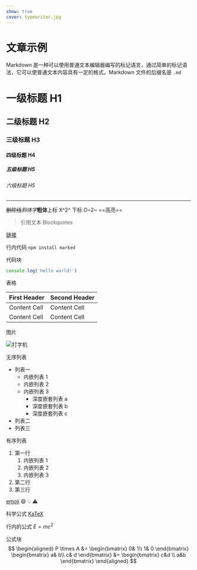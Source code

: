 ```yaml
---
show: true
cover: typewriter.jpg
---
```

# 文章示例

Markdown 是一种可以使用普通文本编辑器编写的标记语言，通过简单的标记语法，它可以使普通文本内容具有一定的格式。Markdown 文件的后缀名是 `.md`

# 一级标题 H1

## 二级标题 H2

### 三级标题 H3

#### 四级标题 H4

##### 五级标题 H5

###### 六级标题 H5

---

~~删除线~~*斜体字***粗体**上标 X^2^ 下标 O~2~ ==高亮==

> 引用文本 Blockquotes

[链接](https://benbinbin.github.io/)

行内代码 `npm install marked`

代码块　

```javascript
console.log('hello world!')
```

表格

| First Header  | Second Header |
| ------------- | ------------- |
| Content Cell  | Content Cell  |
| Content Cell  | Content Cell  |


图片

![打字机](./images/typewriter.jpg)


无序列表

* 列表一
  * 内嵌列表 1
  * 内嵌列表 2
  * 内嵌列表 3
    * 深度嵌套列表 a
    * 深度嵌套列表 b
    * 深度嵌套列表 c
* 列表二
* 列表三

有序列表

1. 第一行
    1. 内嵌列表 1
    2. 内嵌列表 2
    3. 内嵌列表 3
2. 第二行
3. 第三行

[emoji](https://www.webfx.com/tools/emoji-cheat-sheet/) :smile: :bulb: :warning:

科学公式 [KaTeX](https://katex.org/docs/supported.html)

行内的公式 $E=mc^2$

公式块
$$
\begin{aligned}
P \times A
&=
\begin{bmatrix}
  0& 1\\
  1& 0
\end{bmatrix}
\begin{bmatrix}
  a& b\\
  c& d
\end{bmatrix}
&=
\begin{bmatrix}
  c&d \\
  a&b
\end{bmatrix}
\end{aligned}
$$